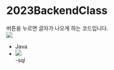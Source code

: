 # 2023BackendClass
버튼을 누르면 글자가 나오게 하는 코드입니다. <br>
<img src="https://img.shields.io/badge/java-007396?style=for-the-badge&logo=java&logoColor=white">
- Java
- <img src="https://img.shields.io/badge/mysql-4479A1?style=for-the-badge&logo=mysql&logoColor=white"> <br>-sql
